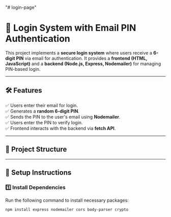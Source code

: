 "# login-page"

# 🚀 Login System with Email PIN Authentication

This project implements a **secure login system** where users receive a **6-digit PIN** via email for authentication. It provides a **frontend (HTML, JavaScript)** and a **backend (Node.js, Express, Nodemailer)** for managing PIN-based login.

---

## 🛠 Features

✅ Users enter their email for login.  
✅ Generates a **random 6-digit PIN**.  
✅ Sends the PIN to the user's email using **Nodemailer**.  
✅ Users enter the PIN to verify login.  
✅ Frontend interacts with the backend via **fetch API**.

---

## 📂 Project Structure

---

## 🚀 Setup Instructions

### 1️⃣ Install Dependencies

Run the following command to install necessary packages:

```sh
npm install express nodemailer cors body-parser crypto
```
